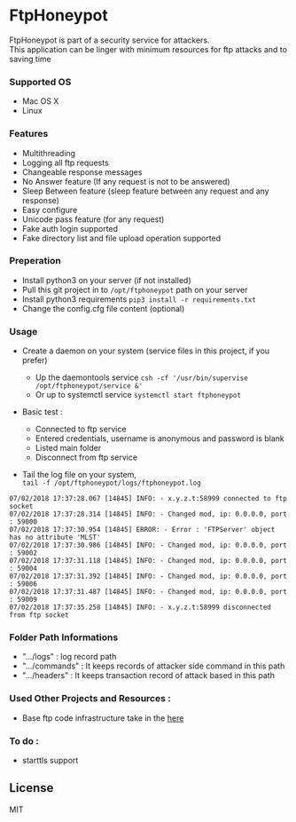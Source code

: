 # FtpHoneypot

  FtpHoneypot is part of a security service for attackers.
  <br>This application can be linger with minimum resources for ftp attacks and to saving time

### Supported OS

- Mac OS X
- Linux

### Features
- Multithreading
- Logging all ftp requests
- Changeable response messages
- No Answer feature (If any request is not to be answered)
- Sleep Between feature (sleep feature between any request and any response)
- Easy configure
- Unicode pass feature (for any request)
- Fake auth login supported
- Fake directory list and file upload operation supported

### Preperation
- Install python3 on your server (if not installed)
- Pull this git project in to ```/opt/ftphoneypot``` path on your server
- Install python3 requirements 
```pip3 install -r requirements.txt```
- Change the config.cfg file content (optional)

### Usage
- Create a daemon on your system (service files in this project, if you prefer)
    - Up the daemontools service ```csh -cf '/usr/bin/supervise /opt/ftphoneypot/service &'```
    - Or up to systemctl service ```systemctl start ftphoneypot```
- Basic test : 
    - Connected to ftp service
    - Entered credentials, username is anonymous and password is blank 
    - Listed main folder
    - Disconnect from ftp service

- Tail the log file on your system, 
<br>```tail -f /opt/ftphoneypot/logs/ftphoneypot.log```
```07/02/2018 17:37:17.707 [14845] INFO: - 0.0.0.0:21 socket started..
07/02/2018 17:37:28.067 [14845] INFO: - x.y.z.t:58999 connected to ftp socket
07/02/2018 17:37:28.314 [14845] INFO: - Changed mod, ip: 0.0.0.0, port : 59000
07/02/2018 17:37:30.954 [14845] ERROR: - Error : 'FTPServer' object has no attribute 'MLST'
07/02/2018 17:37:30.986 [14845] INFO: - Changed mod, ip: 0.0.0.0, port : 59002
07/02/2018 17:37:31.118 [14845] INFO: - Changed mod, ip: 0.0.0.0, port : 59004
07/02/2018 17:37:31.392 [14845] INFO: - Changed mod, ip: 0.0.0.0, port : 59006
07/02/2018 17:37:31.487 [14845] INFO: - Changed mod, ip: 0.0.0.0, port : 59009
07/02/2018 17:37:35.258 [14845] INFO: - x.y.z.t:58999 disconnected from ftp socket
```

### Folder Path Informations
- ".../logs" : log record path
- ".../commands" : It keeps records of attacker side command in this path
- ".../headers" : It keeps transaction record of attack based in this path

### Used Other Projects and Resources : 
- Base ftp code infrastructure take in the [here](https://gist.github.com/scturtle/1035886)

### To do :
   - starttls support

License
----

MIT
